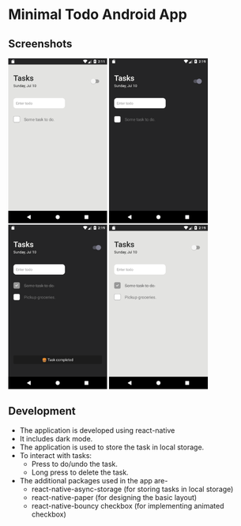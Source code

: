 # Minimal Todo Android App

## Screenshots
<img src="assets/screenshots/Screenshot_1657399282.png" width=200 />
<img src="assets/screenshots/Screenshot_1657399764.png" width=200 />
<img src="assets/screenshots/Screenshot_1657399793.png" width=200 />
<img src="assets/screenshots/Screenshot_1657399798.png" width=200 />

## Development
- The application is developed using react-native
- It includes dark mode.
- The application is used to store the task in local storage.
- To interact with tasks:
  - Press to do/undo the task.
  - Long press to delete the task.
- The additional packages used in the app are-
  - react-native-async-storage (for storing tasks in local storage)
  - react-native-paper (for designing the basic layout)
  - react-native-bouncy checkbox (for implementing animated checkbox)
